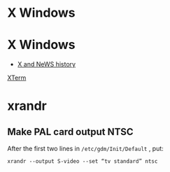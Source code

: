 # X Windows

# X Windows

* [X and NeWS history](http://minnie.tuhs.org/pipermail/tuhs/2017-September/010471.html)



[XTerm](./terminal-emulation.md#xterm)



# xrandr

## Make PAL card output NTSC
After the first two lines in ``/etc/gdm/Init/Default`` , put:

	xrandr --output S-video --set “tv standard” ntsc

